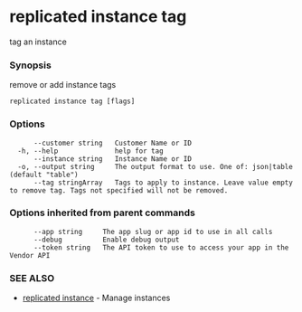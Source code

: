 # replicated instance tag

tag an instance

### Synopsis

remove or add instance tags

```
replicated instance tag [flags]
```

### Options

```
      --customer string   Customer Name or ID
  -h, --help              help for tag
      --instance string   Instance Name or ID
  -o, --output string     The output format to use. One of: json|table (default "table")
      --tag stringArray   Tags to apply to instance. Leave value empty to remove tag. Tags not specified will not be removed.
```

### Options inherited from parent commands

```
      --app string     The app slug or app id to use in all calls
      --debug          Enable debug output
      --token string   The API token to use to access your app in the Vendor API
```

### SEE ALSO

* [replicated instance](replicated-cli-instance)	 - Manage instances